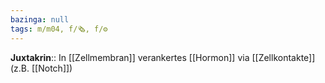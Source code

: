 ```yaml
---
bazinga: null
tags: m/m04, f/🗞️, f/⚙️
---
```

**Juxtakrin**:: In [[Zellmembran]] verankertes [[Hormon]] via [[Zellkontakte]] (z.B. [[Notch]])